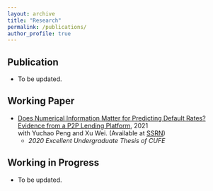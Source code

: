 ```yaml
---
layout: archive
title: "Research"
permalink: /publications/
author_profile: true
---
```


Publication
----------
* To be updated.

Working Paper
----------
* [Does Numerical Information Matter for Predicting Default Rates? Evidence from a P2P Lending Platform](../assets/Numerical2021.pdf), 2021 <br>
with Yuchao Peng and Xu Wei. (Available at [SSRN](https://papers.ssrn.com/sol3/papers.cfm?abstract_id=4167716))
   - *2020 Excellent Undergraduate Thesis of CUFE* 

Working in Progress
----------
* To be updated.
